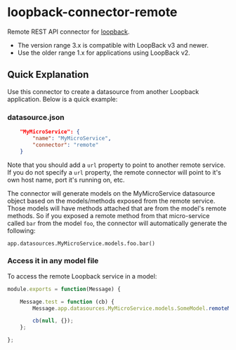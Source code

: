# loopback-connector-remote

Remote REST API connector for [loopback](https://github.com/strongloop/loopback).

- The version range 3.x is compatible with LoopBack v3 and newer.
- Use the older range 1.x for applications using LoopBack v2.

## Quick Explanation

Use this connector to create a datasource from another Loopback application.  Below is a quick example:

### datasource.json
```json
	"MyMicroService": {
		"name": "MyMicroService",
		"connector": "remote"
	}
```
Note that you should add a `url` property to point to another remote service.
If you do not specify a `url` property, the remote connector will point to it's own host name, port it's running on, etc.

The connector will generate models on the MyMicroService datasource object based on the models/methods exposed from the remote service.  Those models will have methods attached that are
from the model's remote methods.  So if you exposed a remote method from that micro-service called `bar` from the model `foo`,
the connector will automatically generate the following:

`app.datasources.MyMicroService.models.foo.bar()`

### Access it in any model file
To access the remote Loopback service in a model:

```javascript
module.exports = function(Message) {

	Message.test = function (cb) {
		Message.app.datasources.MyMicroService.models.SomeModel.remoteMethodNameHere(function () {});

		cb(null, {});
	};

};
```
